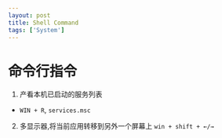 ```yaml
---
layout: post
title: Shell Command
tags: ['System']
---
```

# 命令行指令
1. 产看本机已启动的服务列表
 - `WIN + R`, `services.msc`

2. 多显示器,将当前应用转移到另外一个屏幕上
`win + shift + ←/→`
